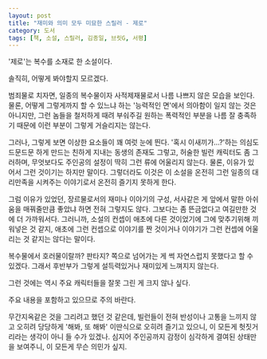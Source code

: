 ```yaml
---
layout: post
title: "재미와 의미 모두 미묘한 스릴러 - 제로"
category: 도서
tags: [책, 소설, 스릴러, 김종일, 브릿G, 서평]
---
```


'제로'는
복수를 소재로 한 소설이다.

솔직히, 어떻게 봐야할지 모르겠다.

범죄물로 치자면, 일종의 복수물이자 사적제재물로서 나름 나쁘지 않은 모습을 보인다.
물론, 어떻게 그렇게까지 할 수 있느냐 하는 '능력적인 면'에서 의아함이 일지 않는 것은 아니지만,
그런 놈들을 철저하게 때려 부숴주길 원하는 폭력적인 부분을 나름 잘 충족하기 때문에 이런 부분이 그렇게 거슬리지는 않는다.

그러나, 그렇게 보면 이상한 요소들이 꽤 여럿 눈에 띈다.
'혹시 이새끼가...?'하는 의심도 드문드문 하게 만드는 친하게 지내는 동생의 존재도 그렇고,
허술한 빌런 캐릭터도 좀 그러하며,
무엇보다도 주인공의 설정이 딱히 그런 류에 어울리지 않는다.
물론, 이유가 있어서 그런 것이기는 하지만 말이다.
그렇더라도 이것은 이 소설을 온전히 그런 일종의 대리만족을 시켜주는 이야기로서 온전히 즐기지 못하게 한다.

그럼 이유가 있었던, 장르물로서의 재미나 이야기의 구성, 서사같은 게 앞에서 말한 아쉬움을 매꿔줄만큼 좋았냐 하면 전혀 그렇지도 않다.
그보다는 좀 뜬금없다고 여길만한 것에 더 가까워서다.
그러니까, 소설의 컨셉이 애초에 다른 것이었기에 그에 맞추기위해 끼워넣은 것 같지,
애초에 그런 컨셉으로 이야기를 짠 것이거나 이야기가 그런 컨셉에 어울리는 것 같지는 않다는 말이다.

복수물에서 호러물이랄까? 판타지? 쪽으로 넘어가는 게 썩 자연스럽지 못했다고 할 수 있겠다.
그래서 후반부가 그렇게 설득력있거나 재미있게 느껴지지 않는다.

그런 것에는 역시 주요 캐릭터들을 잘못 그린 게 크지 않나 싶다.



<div class="im im-warning">
주요 내용을 포함하고 있으므로 주의 바란다.
</div>



무간지옥같은 것을 그리려고 했던 것 같은데,
빌런들이 전혀 반성이나 고통을 느끼지 않고 오히려 당당하게 '해봐, 또 해봐' 이딴식으로 오히려 즐기고 있으니,
이 모든게 헛짓거리라는 생각이 아니 들 수가 있겠나.
심지어 주인공까지 감정이 심각하게 결여된 상태만을 보여주니,
이 모든게 무슨 의민가 싶지.
